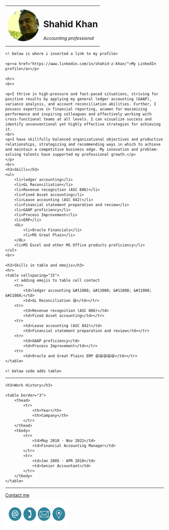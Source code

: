 
<html lang="en">

<head>
    <meta charset="UTF-8">
    <title>Shahid's personal Site</title>
</head>

<body>
    <table cellspacing="20">
        <tr>
            <td><img src="Image SK-modified.png" width="100" height="100" alt="Shahid Khan profile"></td>
            <td>
            <h1>Shahid Khan</h1>
            <p><em>Accounting professional</em></p></td>
        </tr>
    </table>

    <! below is where i inserted a link to my profile>

    <p><a href="https://www.linkedin.com/in/shahid-z-khan/">My LinkedIn profile</a></p>
    
    <hr>
    <br>

    <p>I thrive in high-pressure and fast-paced situations, striving for positive results by applying my general ledger accounting (GAAP), variance analysis, and account reconciliation abilities. Further, I possess expertise in financial reporting, acumen for maximizing performance and inspiring colleagues and effectively working with cross-functional teams at all levels. I can visualize success and identify unconventional yet highly effective strategies for achieving it.
    <br>
    <p>I have skillfully balanced organizational objectives and productive relationships, strategizing and recommending ways in which to achieve and maintain a competitive business edge. My innovation and problem-solving talents have supported my professional growth.</p>
    </p>
    <br>
    <h3>Skills</h3>
    <ul>
        <li>ledger accounting</li>
        <li>GL Reconciliation</li>
        <li>Revenue recognition (ASC 606)</li>
        <li>Fixed Asset accounting</li>
        <li>Lease accounting (ASC 842)</li>
        <li>Financial statement preparation and review</li>
        <li>GAAP proficiency</li>
        <li>Process Improvement</li>
        <li>ERP</li>
        <OL>
            <li>Oracle Financials</li>
            <li>MS Great Plain</li>
        </OL>
        <li>MS Excel and other MS Office products proficiency</li>
    </ul>
    <br>

    <h3>Skills in table and emojis</h3>
    <hr>
    <table cellspacing="15">
        <! adding emojis to table cell contect
        <tr>
            <td>ledger accounting &#11088; &#11088; &#11088; &#11088; &#11088;</td>
            <td>GL Reconciliation 😆</td></tr>
        <tr>
            <td>Revenue recognition (ASC 606)</td>
            <td>Fixed Asset accounting</td></tr>
        <tr>
            <td>Lease accounting (ASC 842)</td>
            <td>Financial statement preparation and review</td></tr>
        <tr>
            <td>GAAP proficiency</td>
            <td>Process Improvement</td></tr>
        <tr>
            <td>Oracle and Great Plains ERP 😆😆😆😆😆</td></tr>
    </table>

    <! below code adds table>
<hr>

    <h3>Work History</h3>
    
    <table border="3">
        <thead>
            <tr>
                <th>Year</th>
                <th>Company</th>
            </tr>
        </thead>
        <tbody>
            <tr>
                <td>May 2010 - Nov 2022</td>
                <td>Financial Accounting Manager</td>
            </tr>
            <tr>
                <td>Jan 2005 - APR 2010</td>
                <td>Senior Accountant</td>
            </tr>
        </tbody>
    </table>
<hr>    
    <p><a href="my_contact.HTML" target="_blank">Contact me</a></p>
    <p><img src="Contact me pic.png" width="200" height="75"; alt="Contact me"></p>
</body>
</html>

